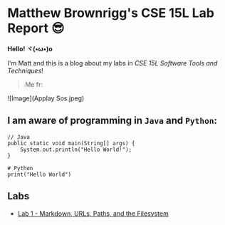 # Matthew Brownrigg's CSE 15L Lab Report 😎

**Hello! ヾ(•ω•)o** 

I'm Matt and this is a blog about my labs in *CSE 15L Software Tools and Techniques*! 

>Me fr:

![Image](Applay Sos.jpeg)

I am aware of programming in `Java` and `Python`:
---
```
// Java
public static void main(String[] args) {
    System.out.println("Hello World!");
}

# Python
print("Hello World")
```

## Labs
- [Lab 1 - Markdown, URLs, Paths, and the Filesystem](https://thinkr3.github.io/cse15l-lab-reports/lab1.html) 
